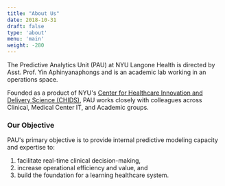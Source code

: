 ```yaml
---
title: "About Us"
date: 2018-10-31
draft: false
type: 'about'
menu: 'main'
weight: -280
---
```


The Predictive Analytics Unit (PAU) at NYU Langone Health is directed by Asst. Prof. Yin Aphinyanaphongs and is an academic lab working in an operations space.

Founded as a product of NYU's 
<a href="https://med.nyu.edu/chids/home" target="_blank">Center for Healthcare Innovation and Delivery Science (CHIDS)</a>,
PAU works closely with colleagues across Clinical, Medical Center IT, and Academic groups.  

### Our Objective

PAU's primary objective is to provide internal predictive modeling capacity and expertise to:

1. facilitate real-time clinical decision-making,
2. increase operational efficiency and value, and
3. build the foundation for a learning healthcare system.

